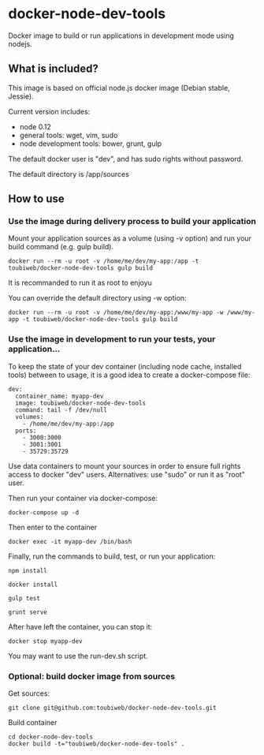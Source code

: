 # docker-node-dev-tools

Docker image to build or run applications in development mode using nodejs.

## What is included?

This image is based on official node.js docker image (Debian stable, Jessie). 

Current version includes:
* node 0.12
* general tools: wget, vim, sudo
* node development tools: bower, grunt, gulp

The default docker user is "dev", and has sudo rights without password.

The default directory is /app/sources

## How to use
	
### Use the image during delivery process to build your application

Mount your application sources as a volume (using -v option) and run your build command (e.g. gulp build).

	docker run --rm -u root -v /home/me/dev/my-app:/app -t toubiweb/docker-node-dev-tools gulp build

It is recommanded to run it as root to enjoyu

You can override the default directory using -w option:

	docker run --rm -u root -v /home/me/dev/my-app:/www/my-app -w /www/my-app -t toubiweb/docker-node-dev-tools gulp build

### Use the image in development to run your tests, your application...

To keep the state of your dev container (including node cache, installed tools) between to usage, it is a good idea to create a docker-compose file:

	dev:
	  container_name: myapp-dev
	  image: toubiweb/docker-node-dev-tools
	  command: tail -f /dev/null
	  volumes:
		- /home/me/dev/my-app:/app
	  ports:
		- 3000:3000
		- 3001:3001
		- 35729:35729
        
Use data containers to mount your sources in order to ensure full rights access to docker "dev" users. Alternatives: use "sudo" or run it as "root" user.

Then run your container via docker-compose:

	docker-compose up -d

Then enter to the container

	docker exec -it myapp-dev /bin/bash

Finally, run the commands to build, test, or run your application:

	npm install
	
	docker install

	gulp test
	
	grunt serve
	
After have left the container, you can stop it:

	docker stop myapp-dev
	

You may want to use the run-dev.sh script.


### Optional: build docker image from sources

Get sources:

	git clone git@github.com:toubiweb/docker-node-dev-tools.git

Build container

	cd docker-node-dev-tools
	docker build -t="toubiweb/docker-node-dev-tools" .
